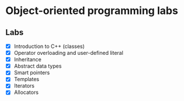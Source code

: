 # Object-oriented programming labs

## Labs
- [x] Introduction to C++ (classes)
- [x] Operator overloading and user-defined literal
- [x] Inheritance
- [x] Abstract data types
- [x] Smart pointers
- [x] Templates
- [x] Iterators
- [x] Allocators
